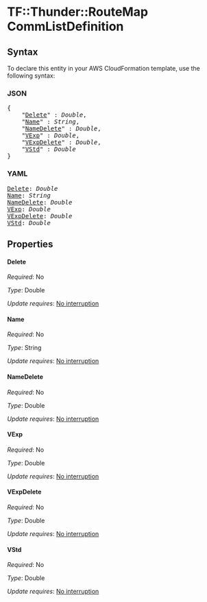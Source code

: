 # TF::Thunder::RouteMap CommListDefinition

## Syntax

To declare this entity in your AWS CloudFormation template, use the following syntax:

### JSON

<pre>
{
    "<a href="#delete" title="Delete">Delete</a>" : <i>Double</i>,
    "<a href="#name" title="Name">Name</a>" : <i>String</i>,
    "<a href="#namedelete" title="NameDelete">NameDelete</a>" : <i>Double</i>,
    "<a href="#vexp" title="VExp">VExp</a>" : <i>Double</i>,
    "<a href="#vexpdelete" title="VExpDelete">VExpDelete</a>" : <i>Double</i>,
    "<a href="#vstd" title="VStd">VStd</a>" : <i>Double</i>
}
</pre>

### YAML

<pre>
<a href="#delete" title="Delete">Delete</a>: <i>Double</i>
<a href="#name" title="Name">Name</a>: <i>String</i>
<a href="#namedelete" title="NameDelete">NameDelete</a>: <i>Double</i>
<a href="#vexp" title="VExp">VExp</a>: <i>Double</i>
<a href="#vexpdelete" title="VExpDelete">VExpDelete</a>: <i>Double</i>
<a href="#vstd" title="VStd">VStd</a>: <i>Double</i>
</pre>

## Properties

#### Delete

_Required_: No

_Type_: Double

_Update requires_: [No interruption](https://docs.aws.amazon.com/AWSCloudFormation/latest/UserGuide/using-cfn-updating-stacks-update-behaviors.html#update-no-interrupt)

#### Name

_Required_: No

_Type_: String

_Update requires_: [No interruption](https://docs.aws.amazon.com/AWSCloudFormation/latest/UserGuide/using-cfn-updating-stacks-update-behaviors.html#update-no-interrupt)

#### NameDelete

_Required_: No

_Type_: Double

_Update requires_: [No interruption](https://docs.aws.amazon.com/AWSCloudFormation/latest/UserGuide/using-cfn-updating-stacks-update-behaviors.html#update-no-interrupt)

#### VExp

_Required_: No

_Type_: Double

_Update requires_: [No interruption](https://docs.aws.amazon.com/AWSCloudFormation/latest/UserGuide/using-cfn-updating-stacks-update-behaviors.html#update-no-interrupt)

#### VExpDelete

_Required_: No

_Type_: Double

_Update requires_: [No interruption](https://docs.aws.amazon.com/AWSCloudFormation/latest/UserGuide/using-cfn-updating-stacks-update-behaviors.html#update-no-interrupt)

#### VStd

_Required_: No

_Type_: Double

_Update requires_: [No interruption](https://docs.aws.amazon.com/AWSCloudFormation/latest/UserGuide/using-cfn-updating-stacks-update-behaviors.html#update-no-interrupt)

